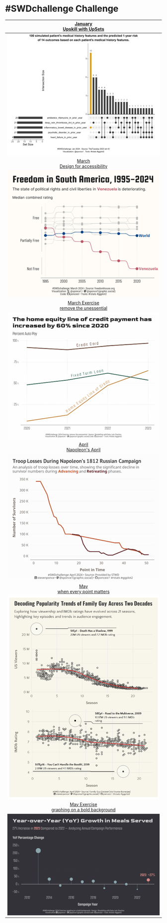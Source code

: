 # \#**SWDchallenge** Challenge

<!-- table header, followed by pictures link -->

|                     [January](https://github.com/poncest/SWDchallenge/tree/main/2024/01_Jan)[<br>](https://github.com/poncest/tidytuesday/tree/main/2023/Week_02)[Upskill with UpSets](https://github.com/poncest/SWDchallenge/tree/main/2024/01_Jan)                     |
|:------------------------------------------------------------:|
|                                                                                                                     ![](01_Jan/img/01_Jan.png "Jan")                                                                                                                      |
|                                                                                    [March<br>Design for accessibility](https://github.com/poncest/SWDchallenge/tree/main/2024/03_Mar)                                                                                     |
|                                                                                                                     ![](03_Mar/img/03_Mar.png "Mar")                                                                                                                      |
|               [March Exercise](https://github.com/poncest/SWDchallenge/tree/main/2024/Ex_3.10)[<br>](https://github.com/poncest/SWDchallenge/tree/main/2024/03_Mar)[remove the unessential](https://github.com/poncest/SWDchallenge/tree/main/2024/Ex_3.10)               |
|                                                                                                                    ![](Ex_3.10/img/Ex_3.10.png "Mar")                                                                                                                     |
|                       [April](https://github.com/poncest/SWDchallenge/tree/main/2024/04_Apr)[<br>](https://github.com/poncest/SWDchallenge/tree/main/2024/03_Mar)[Napoleon's April](https://github.com/poncest/SWDchallenge/tree/main/2024/04_Apr)                        |
|                                                                                                                     ![](04_Apr/img/04_Apr.png "Apr")                                                                                                                      |
|                    [May](https://github.com/poncest/SWDchallenge/tree/main/2024/05_May)[<br>](https://github.com/poncest/SWDchallenge/tree/main/2024/03_Mar)[when every point matters](https://github.com/poncest/SWDchallenge/tree/main/2024/05_May)                     |
|                                                                                                                     ![](05_May/img/05_May.png "May")                                                                                                                      |
| [May Exercise](https://github.com/poncest/SWDchallenge/tree/main/2024/Ex_bold_background)[<br>](https://github.com/poncest/SWDchallenge/tree/main/2024/03_Mar)[graphing on a bold background](https://github.com/poncest/SWDchallenge/tree/main/2024/Ex_bold_background)  |
|                                                                                                     ![](Ex_bold_backgroud/img/Ex_bold_background.png "May Exercise")                                                                                                      |

